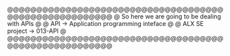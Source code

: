 @@@@@@@@@@@@@@@@@@@@@@@@@@@@@@@@@@@@@@@@@@@@@@@@@@@@@@@
@     So here we are going to be dealing with APIs    @
@    API -> Application programming inteface          @
@    ALX SE project -> 013-API                        @
@@@@@@@@@@@@@@@@@@@@@@@@@@@@@@@@@@@@@@@@@@@@@@@@@@@@@@@
